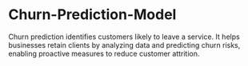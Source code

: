 # Churn-Prediction-Model
Churn prediction identifies customers likely to leave a service. It helps businesses retain clients by analyzing data and predicting churn risks, enabling proactive measures to reduce customer attrition.
